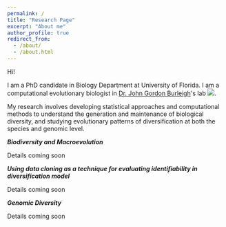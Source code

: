 ```yaml
---
permalink: /
title: "Research Page"
excerpt: "About me"
author_profile: true
redirect_from: 
  - /about/
  - /about.html
---
```

Hi!

I am a PhD candidate in Biology Department at University of Florida. I am a computational evolutionary biologist in [Dr. John Gordon Burleigh](https://biology.ufl.edu/gburleigh/)'s lab
![](lab.jpg). 

My research involves developing statistical approaches and computational methods to understand the generation and maintenance of biological diversity, and studying evolutionary patterns of diversification at both the species and genomic level. 


***Biodiversity and Macroevolution***

Details coming soon



***Using data cloning as a technique for evaluating identifiability in diversification model***

Details coming soon


***Genomic Diversity***

Details coming soon

